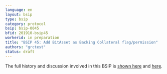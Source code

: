 ```yaml
---
language: en
layout: bsip
type: bsip
category: protocol
bsip: bsip-0045
bfid: 201910-bsip45
workerid: in preparation
title: "BSIP 45: Add BitAsset as Backing Collateral flag/permission"
authors: "grctest"
status: draft
---
```


The full history and discussion involved in this BSIP is
[shown here](https://github.com/bitshares/bsips/issues/80) and
[here](https://github.com/bitshares/bsips/pull/110).
